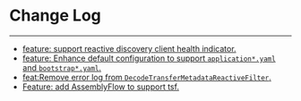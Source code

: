 # Change Log
---
- [feature: support reactive discovery client health indicator.](https://github.com/Tencent/spring-cloud-tencent/pull/986)
- [feature: Enhance default configuration to support `application*.yaml` and `bootstrap*.yaml`.](https://github.com/Tencent/spring-cloud-tencent/pull/986)
- [feat:Remove error log from `DecodeTransferMetadataReactiveFilter`.](https://github.com/Tencent/spring-cloud-tencent/pull/990)
- [Feature: add AssemblyFlow to support tsf.](https://github.com/Tencent/spring-cloud-tencent/pull/994)
